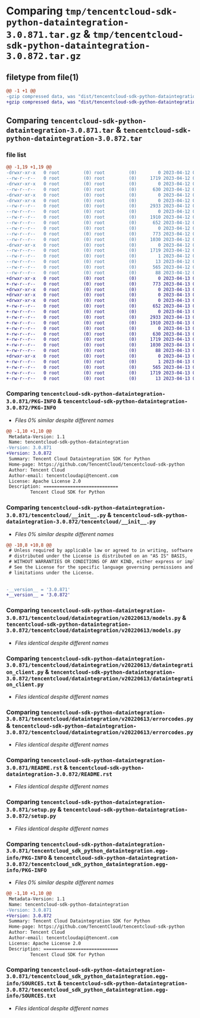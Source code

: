 # Comparing `tmp/tencentcloud-sdk-python-dataintegration-3.0.871.tar.gz` & `tmp/tencentcloud-sdk-python-dataintegration-3.0.872.tar.gz`

## filetype from file(1)

```diff
@@ -1 +1 @@
-gzip compressed data, was "dist/tencentcloud-sdk-python-dataintegration-3.0.871.tar", last modified: Wed Apr 12 00:22:02 2023, max compression
+gzip compressed data, was "dist/tencentcloud-sdk-python-dataintegration-3.0.872.tar", last modified: Thu Apr 13 00:32:51 2023, max compression
```

## Comparing `tencentcloud-sdk-python-dataintegration-3.0.871.tar` & `tencentcloud-sdk-python-dataintegration-3.0.872.tar`

### file list

```diff
@@ -1,19 +1,19 @@
-drwxr-xr-x   0 root         (0) root         (0)        0 2023-04-12 00:22:02.000000 tencentcloud-sdk-python-dataintegration-3.0.871/
--rw-r--r--   0 root         (0) root         (0)     1719 2023-04-12 00:22:02.000000 tencentcloud-sdk-python-dataintegration-3.0.871/PKG-INFO
-drwxr-xr-x   0 root         (0) root         (0)        0 2023-04-12 00:22:02.000000 tencentcloud-sdk-python-dataintegration-3.0.871/tencentcloud/
--rw-r--r--   0 root         (0) root         (0)      630 2023-04-12 00:22:02.000000 tencentcloud-sdk-python-dataintegration-3.0.871/tencentcloud/__init__.py
-drwxr-xr-x   0 root         (0) root         (0)        0 2023-04-12 00:22:02.000000 tencentcloud-sdk-python-dataintegration-3.0.871/tencentcloud/dataintegration/
-drwxr-xr-x   0 root         (0) root         (0)        0 2023-04-12 00:22:02.000000 tencentcloud-sdk-python-dataintegration-3.0.871/tencentcloud/dataintegration/v20220613/
--rw-r--r--   0 root         (0) root         (0)     2933 2023-04-12 00:22:02.000000 tencentcloud-sdk-python-dataintegration-3.0.871/tencentcloud/dataintegration/v20220613/models.py
--rw-r--r--   0 root         (0) root         (0)        0 2023-04-12 00:22:02.000000 tencentcloud-sdk-python-dataintegration-3.0.871/tencentcloud/dataintegration/v20220613/__init__.py
--rw-r--r--   0 root         (0) root         (0)     1910 2023-04-12 00:22:02.000000 tencentcloud-sdk-python-dataintegration-3.0.871/tencentcloud/dataintegration/v20220613/dataintegration_client.py
--rw-r--r--   0 root         (0) root         (0)      652 2023-04-12 00:22:02.000000 tencentcloud-sdk-python-dataintegration-3.0.871/tencentcloud/dataintegration/v20220613/errorcodes.py
--rw-r--r--   0 root         (0) root         (0)        0 2023-04-12 00:22:02.000000 tencentcloud-sdk-python-dataintegration-3.0.871/tencentcloud/dataintegration/__init__.py
--rw-r--r--   0 root         (0) root         (0)      773 2023-04-12 00:22:02.000000 tencentcloud-sdk-python-dataintegration-3.0.871/README.rst
--rw-r--r--   0 root         (0) root         (0)     1030 2023-04-12 00:22:02.000000 tencentcloud-sdk-python-dataintegration-3.0.871/setup.py
-drwxr-xr-x   0 root         (0) root         (0)        0 2023-04-12 00:22:02.000000 tencentcloud-sdk-python-dataintegration-3.0.871/tencentcloud_sdk_python_dataintegration.egg-info/
--rw-r--r--   0 root         (0) root         (0)     1719 2023-04-12 00:22:02.000000 tencentcloud-sdk-python-dataintegration-3.0.871/tencentcloud_sdk_python_dataintegration.egg-info/PKG-INFO
--rw-r--r--   0 root         (0) root         (0)        1 2023-04-12 00:22:02.000000 tencentcloud-sdk-python-dataintegration-3.0.871/tencentcloud_sdk_python_dataintegration.egg-info/dependency_links.txt
--rw-r--r--   0 root         (0) root         (0)       13 2023-04-12 00:22:02.000000 tencentcloud-sdk-python-dataintegration-3.0.871/tencentcloud_sdk_python_dataintegration.egg-info/top_level.txt
--rw-r--r--   0 root         (0) root         (0)      565 2023-04-12 00:22:02.000000 tencentcloud-sdk-python-dataintegration-3.0.871/tencentcloud_sdk_python_dataintegration.egg-info/SOURCES.txt
--rw-r--r--   0 root         (0) root         (0)       88 2023-04-12 00:22:02.000000 tencentcloud-sdk-python-dataintegration-3.0.871/setup.cfg
+drwxr-xr-x   0 root         (0) root         (0)        0 2023-04-13 00:32:51.000000 tencentcloud-sdk-python-dataintegration-3.0.872/
+-rw-r--r--   0 root         (0) root         (0)      773 2023-04-13 00:32:51.000000 tencentcloud-sdk-python-dataintegration-3.0.872/README.rst
+drwxr-xr-x   0 root         (0) root         (0)        0 2023-04-13 00:32:51.000000 tencentcloud-sdk-python-dataintegration-3.0.872/tencentcloud/
+drwxr-xr-x   0 root         (0) root         (0)        0 2023-04-13 00:32:51.000000 tencentcloud-sdk-python-dataintegration-3.0.872/tencentcloud/dataintegration/
+drwxr-xr-x   0 root         (0) root         (0)        0 2023-04-13 00:32:51.000000 tencentcloud-sdk-python-dataintegration-3.0.872/tencentcloud/dataintegration/v20220613/
+-rw-r--r--   0 root         (0) root         (0)      652 2023-04-13 00:32:51.000000 tencentcloud-sdk-python-dataintegration-3.0.872/tencentcloud/dataintegration/v20220613/errorcodes.py
+-rw-r--r--   0 root         (0) root         (0)        0 2023-04-13 00:32:51.000000 tencentcloud-sdk-python-dataintegration-3.0.872/tencentcloud/dataintegration/v20220613/__init__.py
+-rw-r--r--   0 root         (0) root         (0)     2933 2023-04-13 00:32:51.000000 tencentcloud-sdk-python-dataintegration-3.0.872/tencentcloud/dataintegration/v20220613/models.py
+-rw-r--r--   0 root         (0) root         (0)     1910 2023-04-13 00:32:51.000000 tencentcloud-sdk-python-dataintegration-3.0.872/tencentcloud/dataintegration/v20220613/dataintegration_client.py
+-rw-r--r--   0 root         (0) root         (0)        0 2023-04-13 00:32:51.000000 tencentcloud-sdk-python-dataintegration-3.0.872/tencentcloud/dataintegration/__init__.py
+-rw-r--r--   0 root         (0) root         (0)      630 2023-04-13 00:32:51.000000 tencentcloud-sdk-python-dataintegration-3.0.872/tencentcloud/__init__.py
+-rw-r--r--   0 root         (0) root         (0)     1719 2023-04-13 00:32:51.000000 tencentcloud-sdk-python-dataintegration-3.0.872/PKG-INFO
+-rw-r--r--   0 root         (0) root         (0)     1030 2023-04-13 00:32:51.000000 tencentcloud-sdk-python-dataintegration-3.0.872/setup.py
+-rw-r--r--   0 root         (0) root         (0)       88 2023-04-13 00:32:51.000000 tencentcloud-sdk-python-dataintegration-3.0.872/setup.cfg
+drwxr-xr-x   0 root         (0) root         (0)        0 2023-04-13 00:32:51.000000 tencentcloud-sdk-python-dataintegration-3.0.872/tencentcloud_sdk_python_dataintegration.egg-info/
+-rw-r--r--   0 root         (0) root         (0)        1 2023-04-13 00:32:51.000000 tencentcloud-sdk-python-dataintegration-3.0.872/tencentcloud_sdk_python_dataintegration.egg-info/dependency_links.txt
+-rw-r--r--   0 root         (0) root         (0)      565 2023-04-13 00:32:51.000000 tencentcloud-sdk-python-dataintegration-3.0.872/tencentcloud_sdk_python_dataintegration.egg-info/SOURCES.txt
+-rw-r--r--   0 root         (0) root         (0)     1719 2023-04-13 00:32:51.000000 tencentcloud-sdk-python-dataintegration-3.0.872/tencentcloud_sdk_python_dataintegration.egg-info/PKG-INFO
+-rw-r--r--   0 root         (0) root         (0)       13 2023-04-13 00:32:51.000000 tencentcloud-sdk-python-dataintegration-3.0.872/tencentcloud_sdk_python_dataintegration.egg-info/top_level.txt
```

### Comparing `tencentcloud-sdk-python-dataintegration-3.0.871/PKG-INFO` & `tencentcloud-sdk-python-dataintegration-3.0.872/PKG-INFO`

 * *Files 0% similar despite different names*

```diff
@@ -1,10 +1,10 @@
 Metadata-Version: 1.1
 Name: tencentcloud-sdk-python-dataintegration
-Version: 3.0.871
+Version: 3.0.872
 Summary: Tencent Cloud Dataintegration SDK for Python
 Home-page: https://github.com/TencentCloud/tencentcloud-sdk-python
 Author: Tencent Cloud
 Author-email: tencentcloudapi@tencent.com
 License: Apache License 2.0
 Description: ============================
         Tencent Cloud SDK for Python
```

### Comparing `tencentcloud-sdk-python-dataintegration-3.0.871/tencentcloud/__init__.py` & `tencentcloud-sdk-python-dataintegration-3.0.872/tencentcloud/__init__.py`

 * *Files 0% similar despite different names*

```diff
@@ -10,8 +10,8 @@
 # Unless required by applicable law or agreed to in writing, software
 # distributed under the License is distributed on an "AS IS" BASIS,
 # WITHOUT WARRANTIES OR CONDITIONS OF ANY KIND, either express or implied.
 # See the License for the specific language governing permissions and
 # limitations under the License.
 
 
-__version__ = '3.0.871'
+__version__ = '3.0.872'
```

### Comparing `tencentcloud-sdk-python-dataintegration-3.0.871/tencentcloud/dataintegration/v20220613/models.py` & `tencentcloud-sdk-python-dataintegration-3.0.872/tencentcloud/dataintegration/v20220613/models.py`

 * *Files identical despite different names*

### Comparing `tencentcloud-sdk-python-dataintegration-3.0.871/tencentcloud/dataintegration/v20220613/dataintegration_client.py` & `tencentcloud-sdk-python-dataintegration-3.0.872/tencentcloud/dataintegration/v20220613/dataintegration_client.py`

 * *Files identical despite different names*

### Comparing `tencentcloud-sdk-python-dataintegration-3.0.871/tencentcloud/dataintegration/v20220613/errorcodes.py` & `tencentcloud-sdk-python-dataintegration-3.0.872/tencentcloud/dataintegration/v20220613/errorcodes.py`

 * *Files identical despite different names*

### Comparing `tencentcloud-sdk-python-dataintegration-3.0.871/README.rst` & `tencentcloud-sdk-python-dataintegration-3.0.872/README.rst`

 * *Files identical despite different names*

### Comparing `tencentcloud-sdk-python-dataintegration-3.0.871/setup.py` & `tencentcloud-sdk-python-dataintegration-3.0.872/setup.py`

 * *Files identical despite different names*

### Comparing `tencentcloud-sdk-python-dataintegration-3.0.871/tencentcloud_sdk_python_dataintegration.egg-info/PKG-INFO` & `tencentcloud-sdk-python-dataintegration-3.0.872/tencentcloud_sdk_python_dataintegration.egg-info/PKG-INFO`

 * *Files 0% similar despite different names*

```diff
@@ -1,10 +1,10 @@
 Metadata-Version: 1.1
 Name: tencentcloud-sdk-python-dataintegration
-Version: 3.0.871
+Version: 3.0.872
 Summary: Tencent Cloud Dataintegration SDK for Python
 Home-page: https://github.com/TencentCloud/tencentcloud-sdk-python
 Author: Tencent Cloud
 Author-email: tencentcloudapi@tencent.com
 License: Apache License 2.0
 Description: ============================
         Tencent Cloud SDK for Python
```

### Comparing `tencentcloud-sdk-python-dataintegration-3.0.871/tencentcloud_sdk_python_dataintegration.egg-info/SOURCES.txt` & `tencentcloud-sdk-python-dataintegration-3.0.872/tencentcloud_sdk_python_dataintegration.egg-info/SOURCES.txt`

 * *Files identical despite different names*


